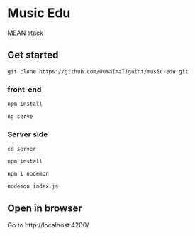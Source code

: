 # Music Edu
MEAN stack

## Get started
```
git clone https://github.com/OumaimaTiguint/music-edu.git
```
### front-end
```
npm install
```

```
ng serve
```
### Server side

```
cd server
```
```
npm install
```
```
npm i nodemon
```
```
nodemon index.js
```

## Open in browser
Go to http://localhost:4200/